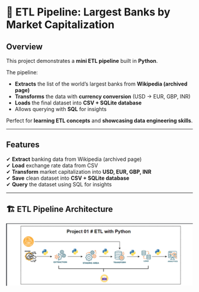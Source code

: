 # 🏦 **ETL Pipeline: Largest Banks by Market Capitalization**  

##  **Overview**  
This project demonstrates a **mini ETL pipeline** built in **Python**.  

The pipeline:  
- **Extracts** the list of the world’s largest banks from **Wikipedia (archived page)**  
- **Transforms** the data with **currency conversion** (USD → EUR, GBP, INR)  
- **Loads** the final dataset into **CSV + SQLite database**  
- Allows querying with **SQL** for insights  

Perfect for **learning ETL concepts** and **showcasing data engineering skills**.  

---

##  **Features**  
✔ **Extract** banking data from Wikipedia (archived page)  
✔ **Load** exchange rate data from CSV  
✔ **Transform** market capitalization into **USD, EUR, GBP, INR**  
✔ **Save** clean dataset into **CSV + SQLite database**  
✔ **Query** the dataset using SQL for insights  

---

## 🏗️ **ETL Pipeline Architecture**  

![ETL Architecture](Img/architecture.jpg)

